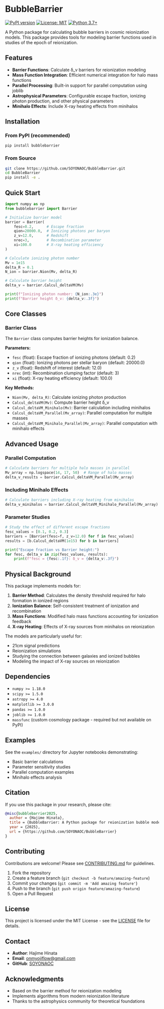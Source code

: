 # BubbleBarrier

[![PyPI version](https://badge.fury.io/py/bubblebarrier.svg)](https://badge.fury.io/py/bubblebarrier)
[![License: MIT](https://img.shields.io/badge/License-MIT-yellow.svg)](https://opensource.org/licenses/MIT)
[![Python 3.7+](https://img.shields.io/badge/python-3.7+-blue.svg)](https://www.python.org/downloads/)

A Python package for calculating bubble barriers in cosmic reionization models. This package provides tools for modeling barrier functions used in studies of the epoch of reionization.

## Features

- **Barrier Functions**: Calculate δ_v barriers for reionization modeling
- **Mass Function Integration**: Efficient numerical integration for halo mass functions
- **Parallel Processing**: Built-in support for parallel computation using joblib
- **Astrophysical Parameters**: Configurable escape fraction, ionizing photon production, and other physical parameters
- **Minihalo Effects**: Include X-ray heating effects from minihalos

## Installation

### From PyPI (recommended)

```bash
pip install bubblebarrier
```

### From Source

```bash
git clone https://github.com/SOYONAOC/BubbleBarrier.git
cd BubbleBarrier
pip install -e .
```

## Quick Start

```python
import numpy as np
from bubblebarrier import Barrier

# Initialize barrier model
barrier = Barrier(
    fesc=0.2,      # Escape fraction
    qion=20000.0,  # Ionizing photons per baryon
    z_v=12.0,      # Redshift
    nrec=3,        # Recombination parameter
    xi=100.0       # X-ray heating efficiency
)

# Calculate ionizing photon number
Mv = 1e15
delta_R = 0.1
N_ion = barrier.Nion(Mv, delta_R)

# Calculate barrier height
delta_v = barrier.Calcul_deltaVM(Mv)

print(f"Ionizing photon number: {N_ion:.3e}")
print(f"Barrier height δ_v: {delta_v:.3f}")
```

## Core Classes

### Barrier Class

The `Barrier` class computes barrier heights for ionization balance.

**Parameters:**
- `fesc` (float): Escape fraction of ionizing photons (default: 0.2)
- `qion` (float): Ionizing photons per stellar baryon (default: 20000.0)
- `z_v` (float): Redshift of interest (default: 12.0)
- `nrec` (int): Recombination clumping factor (default: 3)
- `xi` (float): X-ray heating efficiency (default: 100.0)

**Key Methods:**
- `Nion(Mv, delta_R)`: Calculate ionizing photon production
- `Calcul_deltaVM(Mv)`: Compute barrier height δ_v
- `Calcul_deltaVM_Minihalo(Mv)`: Barrier calculation including minihalos
- `Calcul_deltaVM_Parallel(Mv_array)`: Parallel computation for multiple masses
- `Calcul_deltaVM_Minihalo_Parallel(Mv_array)`: Parallel computation with minihalo effects

## Advanced Usage

### Parallel Computation

```python
# Calculate barriers for multiple halo masses in parallel
Mv_array = np.logspace(14, 17, 50)  # Range of halo masses
delta_v_results = barrier.Calcul_deltaVM_Parallel(Mv_array)
```

### Including Minihalo Effects

```python
# Calculate barriers including X-ray heating from minihalos
delta_v_minihalos = barrier.Calcul_deltaVM_Minihalo_Parallel(Mv_array)
```

### Parameter Studies

```python
# Study the effect of different escape fractions
fesc_values = [0.1, 0.2, 0.3]
barriers = [Barrier(fesc=f, z_v=12.0) for f in fesc_values]
results = [b.Calcul_deltaVM(1e15) for b in barriers]

print("Escape fraction vs Barrier height:")
for fesc, delta_v in zip(fesc_values, results):
    print(f"fesc = {fesc:.1f}: δ_v = {delta_v:.3f}")
```

## Physical Background

This package implements models for:

1. **Barrier Method**: Calculates the density threshold required for halo formation in ionized regions
2. **Ionization Balance**: Self-consistent treatment of ionization and recombination
3. **Mass Functions**: Modified halo mass functions accounting for ionization feedback
4. **X-ray Heating**: Effects of X-ray sources from minihalos on reionization

The models are particularly useful for:
- 21cm signal predictions
- Reionization simulations
- Studying the connection between galaxies and ionized bubbles
- Modeling the impact of X-ray sources on reionization

## Dependencies

- `numpy >= 1.18.0`
- `scipy >= 1.5.0`
- `astropy >= 4.0`
- `matplotlib >= 3.0.0`
- `pandas >= 1.0.0`
- `joblib >= 1.0.0`
- `massfunc` (custom cosmology package - required but not available on PyPI)

## Examples

See the `examples/` directory for Jupyter notebooks demonstrating:
- Basic barrier calculations
- Parameter sensitivity studies
- Parallel computation examples
- Minihalo effects analysis

## Citation

If you use this package in your research, please cite:

```bibtex
@misc{bubblebarrier2025,
  author = {Hajime Hinata},
  title = {BubbleBarrier: A Python package for reionization bubble modeling},
  year = {2025},
  url = {https://github.com/SOYONAOC/BubbleBarrier}
}
```

## Contributing

Contributions are welcome! Please see [CONTRIBUTING.md](CONTRIBUTING.md) for guidelines.

1. Fork the repository
2. Create a feature branch (`git checkout -b feature/amazing-feature`)
3. Commit your changes (`git commit -m 'Add amazing feature'`)
4. Push to the branch (`git push origin feature/amazing-feature`)
5. Open a Pull Request

## License

This project is licensed under the MIT License - see the [LICENSE](LICENSE) file for details.

## Contact

- **Author**: Hajime Hinata
- **Email**: onmyojiflow@gmail.com
- **GitHub**: [SOYONAOC](https://github.com/SOYONAOC)

## Acknowledgments

- Based on the barrier method for reionization modeling
- Implements algorithms from modern reionization literature
- Thanks to the astrophysics community for theoretical foundations
